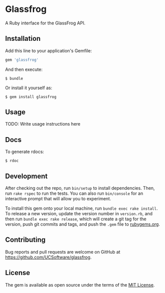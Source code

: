 # Glassfrog

A Ruby interface for the GlassFrog API.

## Installation

Add this line to your application's Gemfile:

```ruby
gem 'glassfrog'
```

And then execute:

    $ bundle

Or install it yourself as:

    $ gem install glassfrog

## Usage

TODO: Write usage instructions here

## Docs

To generate rdocs:

    $ rdoc


## Development

After checking out the repo, run `bin/setup` to install dependencies. Then, run `rake rspec` to run the tests. You can also run `bin/console` for an interactive prompt that will allow you to experiment.

To install this gem onto your local machine, run `bundle exec rake install`. To release a new version, update the version number in `version.rb`, and then run `bundle exec rake release`, which will create a git tag for the version, push git commits and tags, and push the `.gem` file to [rubygems.org](https://rubygems.org).

## Contributing

Bug reports and pull requests are welcome on GitHub at https://github.com/UCSoftware/glassfrog.


## License

The gem is available as open source under the terms of the [MIT License](http://opensource.org/licenses/MIT).

